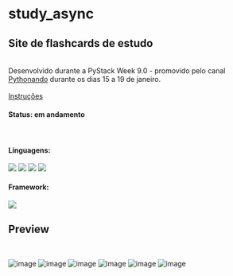 # study_async
<h2>Site de flashcards de estudo</h2> <br>
Desenvolvido durante a PyStack Week 9.0 - promovido pelo canal <a href="https://www.youtube.com/@pythonando">Pythonando</a> durante os dias 15 a 19 de janeiro.
<br>
<br>
<a href=https://www.notion.so/Instru-es-sobre-reposit-rio-9773136c8b7d48b695844a34674e0171?pvs=4](https://hungry-work-e4f.notion.site/Instru-es-sobre-reposit-rio-9773136c8b7d48b695844a34674e0171?pvs=4>Instruções</a>
<h4>Status: em andamento</h4><br>

<h4>Linguagens:</h4>
<p align="left">
<!--python--> <img src="https://img.shields.io/badge/Python-FFD43B?style=for-the-badge&logo=python&logoColor=blue"> </a> 
<!--HTML--><img src="https://img.shields.io/badge/HTML5-E34F26?style=for-the-badge&logo=html5&logoColor=white"/> </a> 
<!--CSS--><img src="https://img.shields.io/badge/CSS3-1572B6?style=for-the-badge&logo=css3&logoColor=white"/> </a> 
<!--JavaScript--><img src="https://img.shields.io/badge/JavaScript-323330?style=for-the-badge&logo=javascript&logoColor=F7DF1E"></a>
</p>

<h4>Framework:</h4> <!--Django--> <img src="https://img.shields.io/badge/Django-092E20?style=for-the-badge&logo=django&logoColor=green "></a><br>

<h2>Preview</h2>
<br>

![image](https://github.com/Caroline-Teixeira/study_async/assets/131414771/75e994e6-9d07-4c6b-a417-65cabc2730ab)
![image](https://github.com/Caroline-Teixeira/study_async/assets/131414771/d3fcfa31-9628-40c3-99ad-13e3515857b6)
![image](https://github.com/Caroline-Teixeira/study_async/assets/131414771/16ca26a6-95a2-4512-9000-83fef5c290b3)
![image](https://github.com/Caroline-Teixeira/study_async/assets/131414771/a6d142b1-1e2b-43a3-9b76-f6cd5eb6d000)
![image](https://github.com/Caroline-Teixeira/study_async/assets/131414771/c0de6981-4aa8-457a-8341-5bc3803461fc)
![image](https://github.com/Caroline-Teixeira/study_async/assets/131414771/e73cf5a7-939a-48a3-9939-08b69e2ad59d)








